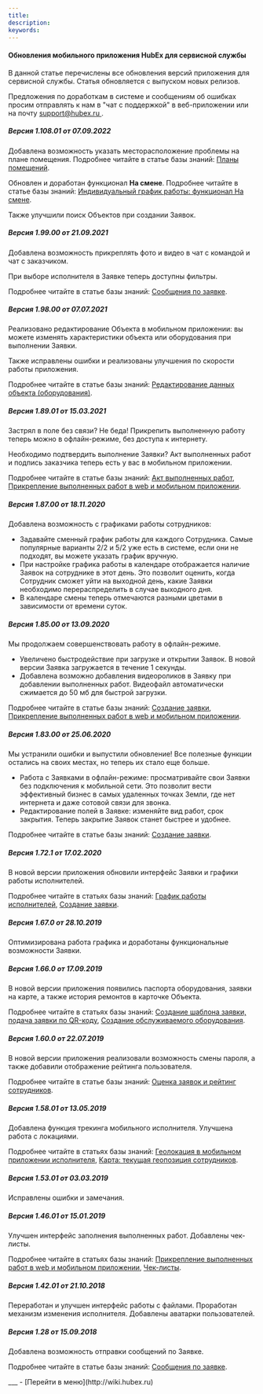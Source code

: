 ```yaml
---
title: 
description: 
keywords: 
---
```


#### Обновления мобильного приложения HubEx для сервисной службы
<html>
<meta charset="utf-8">

</html>
<body>

<p>В данной статье перечислены все обновления версий приложения для сервисной службы. Статья обновляется с выпуском новых релизов. </p>
<p>Предложения по доработкам в системе и сообщениям об ошибках просим отправлять к нам в "чат с поддержкой" в веб-приложении или на почту <a href="mailto:support@hubex.ru" target="_blank" rel="noopener"> support@hubex.ru </a>.</p>


<!--sms???-->
<h5>Версия 1.108.01 от 07.09.2022</h5>
<p>Добавлена возможность указать месторасположение проблемы на плане помещения. Подробнее читайте в статье базы знаний: <a href="https://wiki.hubex.ru/docs/FAQ/RU/user/FloorPlan.html">Планы помещений</a>.</p>

<p>Обновлен и доработан функционал <strong>На смене</strong>. Подробнее читайте в статье базы знаний: <a href="https://wiki.hubex.ru/docs/FAQ/RU/user/OnDutty.html">Индивидуальный график работы: функционал На смене</a>.</p>

<p>Также улучшили поиск Объектов при создании Заявок.</p>

<h5>Версия 1.99.00 от 21.09.2021</h5>
<p>Добавлена возможность прикреплять фото и видео в чат с командой и чат с заказчиком.</p>

<p>При выборе исполнителя в Заявке теперь доступны фильтры.</p>

<p>Подробнее читайте в статье базы знаний: <a href="https://wiki.hubex.ru/docs/FAQ/RU/user/Messages.html">Сообщения по заявке</a>.</p>


<h5>Версия 1.98.00 от 07.07.2021</h5>
<p>Реализовано редактирование Объекта в мобильном приложении: вы можете изменять характеристики объекта или оборудования при выполнении Заявки.</p>

<p>Также исправлены ошибки и реализованы улучшения по скорости работы приложения.</p>

<p>Подробнее читайте в статье базы знаний: <a href="https://wiki.hubex.ru/docs/FAQ/RU/user/ObjectEditing.html">Редактирование данных объекта (оборудования)</a>.</p>

<h5>Версия 1.89.01 от 15.03.2021</h5>
<p>Застрял в поле без связи? Не беда! Прикрепить выполненную работу теперь можно в офлайн-режиме, без доступа к интернету.</p>

<p>Необходимо подтвердить выполнение Заявки? Акт выполненных работ и подпись заказчика теперь есть у вас в мобильном приложении. </p>
<p>Подробнее читайте в статье базы знаний: <a href="https://wiki.hubex.ru/docs/FAQ/RU/user/ActOFAcceptance.html">Акт выполненных работ</a>, <a href="https://wiki.hubex.ru/docs/FAQ/RU/user/AttachingFiles.html">Прикрепление выполненных работ в web и мобильном приложении</a>.</p>


<h5>Версия 1.87.00 от 18.11.2020</h5>
<p>Добавлена возможность с графиками работы сотрудников:
<ul>
<li>Задавайте сменный график работы для каждого Сотрудника. Самые популярные варианты 2/2 и 5/2 уже есть в системе, если они не подходят, вы можете указать график вручную.</li>
<li>При настройке графика работы в календаре отображается наличие Заявок на сотруднике в этот день. Это позволит оценить, когда Сотрудник сможет уйти на выходной день, какие Заявки необходимо перераспределить в случае выходного дня.</li>
<li>В календаре смены теперь отмечаются разными цветами в зависимости от времени суток.</li>
</ul>
</p>

<h5>Версия 1.85.00 от 13.09.2020</h5>
<p>Мы продолжаем совершенствовать работу в офлайн-режиме.
<ul>
<li>Увеличено быстродействие при загрузке и открытии Заявок. В новой версии Заявка загружается в течение 1 секунды.</li>
<li>Добавлена возможно добавления видеороликов в Заявку при добавлении выполненных работ. Видеофайл автоматически сжимается до 50 мб для быстрой загрузки.</li>
</ul></p>
<p>Подробнее читайте в статье базы знаний: <a href="https://wiki.hubex.ru/docs/FAQ/RU/user/CreatingTicket.html">Создание заявки</a>, <a href="https://wiki.hubex.ru/docs/FAQ/RU/user/AttachingFiles.html">Прикрепление выполненных работ в web и мобильном приложении</a>.</p>

<h5>Версия 1.83.00 от 25.06.2020</h5>
<p>Мы устранили ошибки и выпустили обновление! Все полезные функции остались на своих местах, но теперь их стало еще больше.</p>
<ul>
<li>Работа с Заявками в офлайн-режиме: просматривайте свои Заявки без подключения к мобильной сети. Это позволит вести эффективный бизнес в самых удаленных точках Земли, где нет интернета и даже сотовой связи для звонка.</li>
<li>Редактирование полей в Заявке: изменяйте вид работ, срок закрытия. Теперь закрытие Заявок станет быстрее и удобнее.</li>
</ul>
<p>Подробнее читайте в статье базы знаний: <a href="https://wiki.hubex.ru/docs/FAQ/RU/user/CreatingTicket.html">Создание заявки</a>.</p>


<h5>Версия 1.72.1 от 17.02.2020</h5>
<p>В новой версии приложения обновили интерфейс Заявки и графики работы исполнителей.</p>
<p>Подробнее читайте в статьях базы знаний: <a href="https://wiki.hubex.ru/docs/FAQ/RU/user/Schedule.html">График работы исполнителей</a>, <a href="https://wiki.hubex.ru/docs/FAQ/RU/user/CreatingTicket.html">Создание заявки</a>.</p>


<h5>Версия 1.67.0 от 28.10.2019</h5>
<p>Оптимизирована работа графика и доработаны функциональные возможности Заявки.</p>

<h5>Версия 1.66.0 от 17.09.2019</h5>
<p>В новой версии приложения появились паспорта оборудования, заявки на карте, а также история ремонтов в карточке Объекта.</p> 
<p>Подробнее читайте в статьях базы знаний: <a href="https://wiki.hubex.ru/docs/FAQ/RU/user/CreatingTaskTemplates.html">Создание шаблона заявки, подача заявки по QR-коду</a>, <a href="https://wiki.hubex.ru/docs/FAQ/RU/user/CreatingObjects.html">Создание обслуживаемого оборудования</a>.</p>

<h5>Версия 1.60.0 от 22.07.2019</h5>
<p>В новой версии приложения реализовали возможность смены пароля, а также добавили отображение рейтинга пользователя.</p> 
<p>Подробнее читайте в статье базы знаний: <a href="https://wiki.hubex.ru/docs/FAQ/RU/user/Rating.html">Оценка заявок и рейтинг сотрудников</a>.</p>

<h5>Версия 1.58.01 от 13.05.2019</h5>
<p>Добавлена функция трекинга мобильного исполнителя. Улучшена работа с локациями.</p>
<p>Подробнее читайте в статьях базы знаний: <a href="https://wiki.hubex.ru/docs/FAQ/RU/user/GEOinMob.html">Геолокация в мобильном приложении исполнителя</a>, <a href="https://wiki.hubex.ru/docs/FAQ/RU/user/GeoPosition.html">Карта: текущая геопозиция сотрудников</a>.</p>

<h5>Версия 1.53.01 от 03.03.2019</h5>
<p>Исправлены ошибки и замечания.</p>

<h5>Версия 1.46.01 от 15.01.2019</h5>
<p>Улучшен интерфейс заполнения выполненных работ. Добавлены чек-листы.</p> 
<p>Подробнее читайте в статьях базы знаний: <a href="https://wiki.hubex.ru/docs/FAQ/RU/user/AttachingFiles.html">Прикрепление выполненных работ в web и мобильном приложении</a>, <a href="https://wiki.hubex.ru/docs/FAQ/RU/user/Checklists.html">Чек-листы</a>.</p>

<h5>Версия 1.42.01 от 21.10.2018</h5>
<p>Переработан и улучшен интерфейс работы с файлами. Проработан механизм изменения исполнителя. Добавлены аватарки пользователей.</p>

<h5>Версия 1.28 от 15.09.2018</h5>
<p>Добавлена возможность отправки сообщений по Заявке. </p>
<p>Подробнее читайте в статье базы знаний: <a href="https://wiki.hubex.ru/docs/FAQ/RU/user/Messages.html">Сообщения по заявке</a>.</p>


<p></p>
<p></p>


</body>
___
- [Перейти в меню](http://wiki.hubex.ru)
